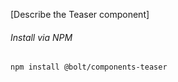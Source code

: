 [Describe the Teaser component]

###### Install via NPM

```
npm install @bolt/components-teaser
```
